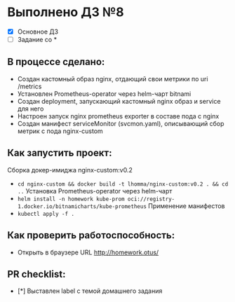 # Выполнено ДЗ №8

 - [x] Основное ДЗ
 - [ ] Задание со *

## В процессе сделано:
 - Создан кастомный образ nginx, отдающий свои метрики по uri /metrics
 - Установлен Prometheus-operator через helm-чарт bitnami
 - Создан deployment, запускающий кастомный nginx образ и service для него
 - Настроен  запуск nginx prometheus exporter в составе пода с nginx
 - Создан манифест serviceMonitor (svcmon.yaml), описывающий сбор метрик с пода nginx-custom

## Как запустить проект:
Сборка докер-имиджа nginx-custom:v0.2
 - `cd nginx-custom && docker build -t lhomma/nginx-custom:v0.2 . && cd ..`
Установка Prometheus-operator через helm-чарт
 - `helm install -n homework kube-prom oci://registry-1.docker.io/bitnamicharts/kube-prometheus`
Применение манифестов
 - `kubectl apply -f .`


## Как проверить работоспособность:
  - Открыть в браузере URL http://homework.otus/

## PR checklist:
 - [*] Выставлен label с темой домашнего задания

